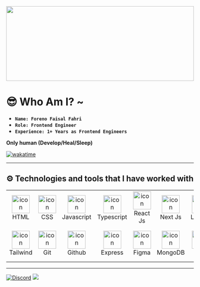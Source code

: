 <img align="center" width="100%" height="200px" src="https://i.pinimg.com/originals/2e/b1/94/2eb1940c65787496ec5a91b8e4dc1f20.gif">

# 😎 Who Am I? ~

- **`Name: Foreno Faisal Fahri`**
- **`Role: Frontend Engineer`** 
- **`Experience: 1+ Years as Frontend Engineers`**

**Only human (Develop/Heal/Sleep)**

[![wakatime](https://wakatime.com/badge/user/50dc6f4d-c057-4eeb-a46a-3c164b08ae4d.svg)](https://wakatime.com/@50dc6f4d-c057-4eeb-a46a-3c164b08ae4d)

---

## ⚙️ Technologies and tools that I have worked with

<table>
    <tr>
        <td align="center" width="96" height="96">
            <img src="https://skillicons.dev/icons?i=html" width="48" height="48" alt="icon" />
            <br>HTML
        </td>
        <td align="center" width="96" height="96">
            <img src="https://skillicons.dev/icons?i=css" width="48" height="48" alt="icon"/>
            <br>CSS
        </td>
        <td align="center" width="96" height="96">
            <img src="https://skillicons.dev/icons?i=js" alt="icon" width="48" height="48" />
            <br>Javascript
        </td>
        <td align="center" width="96" height="96">
            <img src="https://skillicons.dev/icons?i=ts" alt="icon" width="48" height="48" />
            <br>Typescript
        </td>
        <td align="center" width="96" height="96">
            <img src="https://skillicons.dev/icons?i=react" width="48" height="48" alt="icon" />
            <br>React Js
        </td>
        <td align="center" width="96" height="96">
            <img src="https://skillicons.dev/icons?i=nextjs" width="48" height="48" alt="icon" />
            <br>Next Js
        </td>
        <td align="center" width="96" height="96">
            <img src="https://skillicons.dev/icons?i=laravel" width="48" height="48" alt="icon" />
            <br>Laravel
        </td>
    </tr>
    <tr>
        <td align="center" width="96" height="96">
            <img src="https://skillicons.dev/icons?i=tailwind" width="48" height="48" alt="icon" />
            <br>Tailwind
        </td>
        <td align="center" width="96" height="96">
            <img src="https://skillicons.dev/icons?i=git"
                width="48" height="48" alt="icon" />
            <br>Git
        </td>
        <td align="center" width="96" height="96">
            <img src="https://skillicons.dev/icons?i=github"
                width="48" height="48" alt="icon" />
            <br>Github
        </td>
        <td align="center" width="96" height="96">
            <img src="https://skillicons.dev/icons?i=express" width="48" height="48" alt="icon" />
            <br>Express
        </td>
        <td align="center" width="96" height="96">
            <img src="https://skillicons.dev/icons?i=figma" width="48" height="48" alt="icon" />
            <br>Figma
        </td>
        <td align="center" width="96" height="96">
            <img src="https://skillicons.dev/icons?i=mongodb" width="48" height="48" alt="icon" />
            <br>MongoDB
        </td>
        <td align="center" width="96" height="96">
            <img src="https://skillicons.dev/icons?i=php" width="48" height="48" alt="icon" />
            <br>PHP
        </td>
    </tr>
</table>

--- 

<a href="https://discord.com/users/827671915253989387"><img src="https://lanyard.cnrad.dev/api/827671915253989387?borderRadius=20px&bg=00000000" alt="Discord" /></a> 
![](https://hit.yhype.me/github/profile?account_id=85615304)
